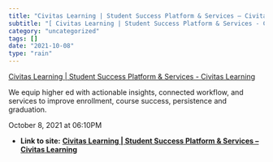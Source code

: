 ```yaml
---
title: "Civitas Learning | Student Success Platform & Services – Civitas Learning"
subtitle: "[ Civitas Learning | Student Success Platform & Services - Civitas"
category: "uncategorized"
tags: []
date: "2021-10-08"
type: "rain"
---
```

[ Civitas Learning | Student Success Platform & Services - Civitas
Learning](<https://www.civitaslearning.com/>)

We equip higher ed with actionable insights, connected workflow, and services
to improve enrollment, course success, persistence and graduation.

October 8, 2021 at 06:10PM


* **Link to site:** **[Civitas Learning | Student Success Platform & Services – Civitas Learning](None)**